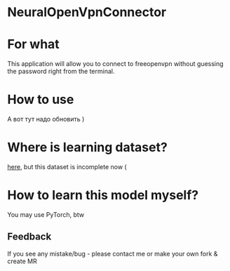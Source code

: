 # NeuralOpenVpnConnector

# For what
This application will allow you to connect to freeopenvpn without guessing the password right from the terminal.

# How to use
А вот тут надо обновить )

# Where is learning dataset?
[here](https://cloud.mail.ru/public/mvUE/o1RK1jdYN), but this dataset is incomplete now (

# How to learn this model myself?
You may use PyTorch, btw

## Feedback
If you see any mistake/bug - please contact me or make your own fork & create MR
